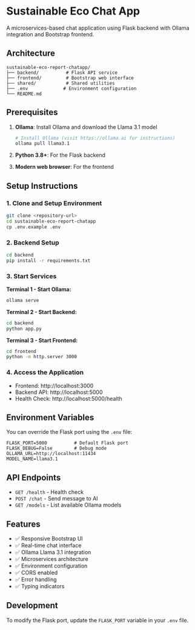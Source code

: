# Sustainable Eco Chat App

A microservices-based chat application using Flask backend with Ollama integration and Bootstrap frontend.

## Architecture

```
sustainable-eco-report-chatapp/
├── backend/          # Flask API service
├── frontend/         # Bootstrap web interface
├── shared/           # Shared utilities
├── .env             # Environment configuration
└── README.md
```

## Prerequisites

1. **Ollama**: Install Ollama and download the Llama 3.1 model
   ```bash
   # Install Ollama (visit https://ollama.ai for instructions)
   ollama pull llama3.1
   ```

2. **Python 3.8+**: For the Flask backend
3. **Modern web browser**: For the frontend

## Setup Instructions

### 1. Clone and Setup Environment

```bash
git clone <repository-url>
cd sustainable-eco-report-chatapp
cp .env.example .env
```

### 2. Backend Setup

```bash
cd backend
pip install -r requirements.txt
```

### 3. Start Services

**Terminal 1 - Start Ollama:**
```bash
ollama serve
```

**Terminal 2 - Start Backend:**
```bash
cd backend
python app.py
```

**Terminal 3 - Start Frontend:**
```bash
cd frontend
python -m http.server 3000
```

### 4. Access the Application

- Frontend: http://localhost:3000
- Backend API: http://localhost:5000
- Health Check: http://localhost:5000/health

## Environment Variables

You can override the Flask port using the `.env` file:

```env
FLASK_PORT=5000          # Default Flask port
FLASK_DEBUG=False        # Debug mode
OLLAMA_URL=http://localhost:11434
MODEL_NAME=llama3.1
```

## API Endpoints

- `GET /health` - Health check
- `POST /chat` - Send message to AI
- `GET /models` - List available Ollama models

## Features

- ✅ Responsive Bootstrap UI
- ✅ Real-time chat interface
- ✅ Ollama Llama 3.1 integration
- ✅ Microservices architecture
- ✅ Environment configuration
- ✅ CORS enabled
- ✅ Error handling
- ✅ Typing indicators

## Development

To modify the Flask port, update the `FLASK_PORT` variable in your `.env` file.